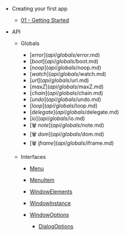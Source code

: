 * Creating your first app

    * [01 - Getting Started](first-app/01-getting-started.md)

* API
    * Globals
        * [$error](api/globals/$error.md)
        * [$boot](api/globals/$boot.md)
        * [$noop](api/globals/$noop.md)
        * [$watch](api/globals/$watch.md)
        * [$url](api/globals/$url.md)
        * [$maxZ](api/globals/$maxZ.md)
        * [$chain](api/globals/$chain.md)
        * [$undo](api/globals/$undo.md)
        * [$loop](api/globals/$loop.md)
        * [$delegate](api/globals/$delegate.md)
        * [$io](api/globals/$io.md)
        * [🗑️ $note](api/globals/$note.md)
        * [🗑️ $dom](api/globals/$dom.md)
        * [🗑️ $iframe](api/globals/$iframe.md)

    * Interfaces

        * [Menu](api/interfaces/Menu.md)
        * [MenuItem](api/interfaces/MenuItem.md)
        * [WindowElements](api/interfaces/WindowElements.md)
        * [WindowInstance](api/interfaces/WindowInstance.md)
        * [WindowOptions](api/interfaces/WindowOptions.md)

            * [DialogOptions](api/interfaces/DialogOptions.md)
